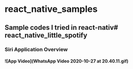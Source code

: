 # react_native_samples
## Sample codes I tried in react-nativ# react_native_little_spotify
### Siri Application Overview
#### ![App Video](WhatsApp Video 2020-10-27 at 20.40.11.gif)
